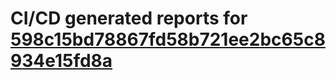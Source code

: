 # CI/CD generated reports for [598c15bd78867fd58b721ee2bc65c8934e15fd8a](https://github.com/hydephp/develop/commit/598c15bd78867fd58b721ee2bc65c8934e15fd8a)
